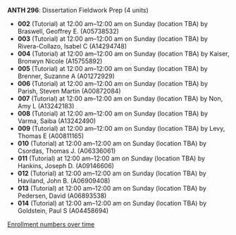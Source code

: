 **ANTH 296**: Dissertation Fieldwork Prep (4 units)

- **002** (Tutorial) at 12:00 am–12:00 am on Sunday (location TBA) by Braswell, Geoffrey E. (A05738532)
- **003** (Tutorial) at 12:00 am–12:00 am on Sunday (location TBA) by Rivera-Collazo, Isabel C (A14294748)
- **004** (Tutorial) at 12:00 am–12:00 am on Sunday (location TBA) by Kaiser, Bronwyn Nicole (A15755892)
- **005** (Tutorial) at 12:00 am–12:00 am on Sunday (location TBA) by Brenner, Suzanne A (A01272929)
- **006** (Tutorial) at 12:00 am–12:00 am on Sunday (location TBA) by Parish, Steven Martin (A00872084)
- **007** (Tutorial) at 12:00 am–12:00 am on Sunday (location TBA) by Non, Amy L (A13242183)
- **008** (Tutorial) at 12:00 am–12:00 am on Sunday (location TBA) by Varma, Saiba (A13242490)
- **009** (Tutorial) at 12:00 am–12:00 am on Sunday (location TBA) by Levy, Thomas E (A00811165)
- **010** (Tutorial) at 12:00 am–12:00 am on Sunday (location TBA) by Csordas, Thomas J. (A06336061)
- **011** (Tutorial) at 12:00 am–12:00 am on Sunday (location TBA) by Hankins, Joseph D. (A09146606)
- **012** (Tutorial) at 12:00 am–12:00 am on Sunday (location TBA) by Haviland, John B. (A06909408)
- **013** (Tutorial) at 12:00 am–12:00 am on Sunday (location TBA) by Pedersen, David (A06893538)
- **014** (Tutorial) at 12:00 am–12:00 am on Sunday (location TBA) by Goldstein, Paul S (A04458694)

[Enrollment numbers over time](./ANTH296.tsv)
